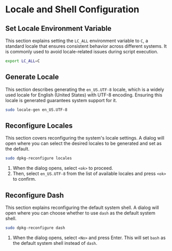 # Locale and Shell Configuration

## Set Locale Environment Variable
This section explains setting the `LC_ALL` environment variable to `C`, a standard locale that ensures consistent behavior across different systems. It is commonly used to avoid locale-related issues during script execution.

```bash
export LC_ALL=C
```

## Generate Locale
This section describes generating the `en_US.UTF-8` locale, which is a widely used locale for English (United States) with UTF-8 encoding. Ensuring this locale is generated guarantees system support for it.

```bash
sudo locale-gen en_US.UTF-8
```

## Reconfigure Locales
This section covers reconfiguring the system's locale settings. A dialog will open where you can select the desired locales to be generated and set as the default.

```bash
sudo dpkg-reconfigure locales
```

1. When the dialog opens, select `<ok>` to proceed.
2. Then, select `en_US.UTF-8` from the list of available locales and press `<ok>` to confirm.

## Reconfigure Dash
This section explains reconfiguring the default system shell. A dialog will open where you can choose whether to use `dash` as the default system shell.

```bash
sudo dpkg-reconfigure dash
```

1. When the dialog opens, select `<No>` and press Enter. This will set `bash` as the default system shell instead of `dash`.
